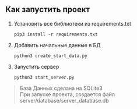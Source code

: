 ## Как запустить проект

1. Установить все библиотеки из requirements.txt

   ```pip3 install -r requirements.txt```

2. Добавить начальные данные в БД

   ```python3 create_start_data.py```

3. Запустить сервер

   ```python3 start_server.py```


>База Данных сделана на SQLite3\
>При запуске проекта, создается файл server/database/server_database.db